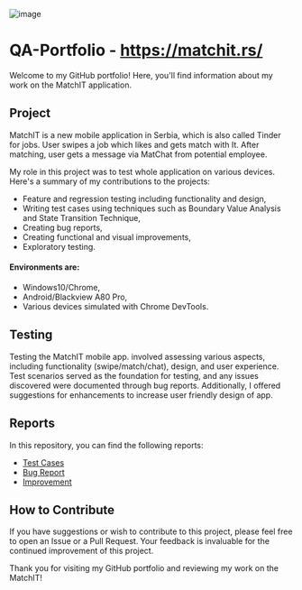  ![image](https://github.com/TijanaBogovac/QA-Portfolio/assets/149398561/96193621-1447-434d-b1d5-add312cab4be)
 # QA-Portfolio - https://matchit.rs/ 
Welcome to my GitHub portfolio! Here, you'll find information about my work on the MatchIT application.
## Project
MatchIT is a new mobile application in Serbia, which is also called Tinder for jobs. User swipes a job which likes and gets match with It. After matching, user gets a message via MatChat from potential employee.  

My role in this project was to test whole application on various devices. Here's a summary of my contributions to the projects:

- Feature and regression testing including functionality and design,
- Writing test cases using techniques such as Boundary Value Analysis and State Transition Technique,
- Creating bug reports,
- Creating functional and visual improvements,
- Exploratory testing.
#### Environments are:
- Windows10/Chrome,
- Android/Blackview A80 Pro,
- Various devices simulated with Chrome DevTools.
## Testing
Testing the MatchIT mobile app. involved assessing various aspects, including functionality (swipe/match/chat), design, and user experience. Test scenarios served as the foundation for testing, and any issues discovered were documented through bug reports. Additionally, I offered suggestions for enhancements to increase user friendly design of app.
## Reports
In this repository, you can find the following reports:
- [Test Cases](Test-Case-MatchIT.md)
- [Bug Report](Bug-Report-MatchIT.md)
- [Improvement](Improvement-MatchIT.md)
## How to Contribute
If you have suggestions or wish to contribute to this project, please feel free to open an Issue or a Pull Request. Your feedback is invaluable for the continued improvement of this project.

Thank you for visiting my GitHub portfolio and reviewing my work on the MatchIT!
